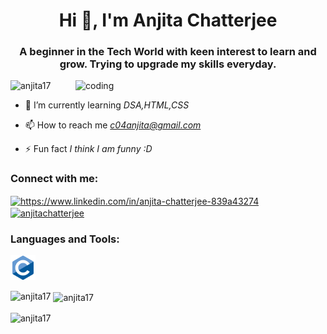 <h1 align="center">Hi 👋, I'm Anjita Chatterjee</h1>
<h3 align="center">A beginner in the Tech World with keen interest to learn and grow. Trying to upgrade my skills everyday.</h3>
<img align="right" alt="coding" width="400" src="https://media.tenor.com/PP9v7VIs6R4AAAAd/scaler-create-impact.gif" >

<p align="left"> <img src="https://komarev.com/ghpvc/?username=anjita17&label=Profile%20views&color=0e75b6&style=flat" alt="anjita17" /> </p>

- 🌱 I’m currently learning *DSA,HTML,CSS*

- 📫 How to reach me *c04anjita@gmail.com*

- ⚡ Fun fact *I think I am funny :D*

<h3 align="left">Connect with me:</h3>
<p align="left">
<a href="https://linkedin.com/in/https://www.linkedin.com/in/anjita-chatterjee-839a43274" target="blank"><img align="center" src="https://raw.githubusercontent.com/rahuldkjain/github-profile-readme-generator/master/src/images/icons/Social/linked-in-alt.svg" alt="https://www.linkedin.com/in/anjita-chatterjee-839a43274" height="30" width="40" /></a>
<a href="https://instagram.com/anjitachatterjee" target="blank"><img align="center" src="https://raw.githubusercontent.com/rahuldkjain/github-profile-readme-generator/master/src/images/icons/Social/instagram.svg" alt="anjitachatterjee" height="30" width="40" /></a>
</p>

<h3 align="left">Languages and Tools:</h3>
<p align="left"> <a href="https://www.cprogramming.com/" target="_blank" rel="noreferrer"> <img src="https://raw.githubusercontent.com/devicons/devicon/master/icons/c/c-original.svg" alt="c" width="40" height="40"/> </a> </p>

<p><img align="left" src="https://github-readme-stats.vercel.app/api/top-langs?username=anjita17&show_icons=true&locale=en&layout=compact" alt="anjita17" /></p>

<p>&nbsp;<img align="center" src="https://github-readme-stats.vercel.app/api?username=anjita17&show_icons=true&locale=en" alt="anjita17" /></p>

<p><img align="center" src="https://github-readme-streak-stats.herokuapp.com/?user=anjita17&" alt="anjita17" /></p>
